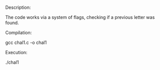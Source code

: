 Description:

The code works via a system of flags, checking if a previous letter was found.

Compilation:

gcc chal1.c -o chal1

Execution:

./chal1



